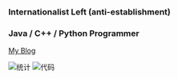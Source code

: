 ### Internationalist Left (anti-establishment)

### Java / C++ / Python Programmer



[My Blog](https://mikumifa.github.io)

![统计](https://github-readme-stats.vercel.app/api?username=mikumifa&show_icons=true)
![代码](https://github-readme-stats.vercel.app/api/top-langs?username=mikumifa&show_icons=true)
